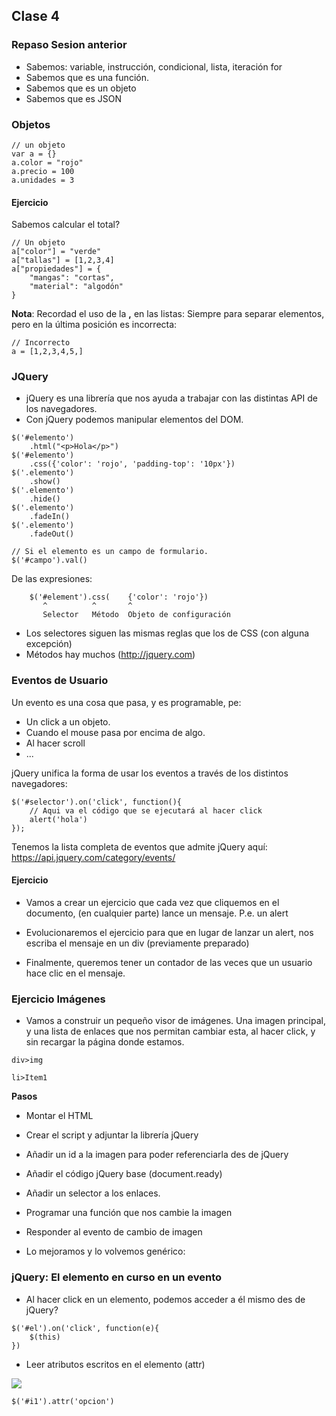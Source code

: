 

## Clase 4

### Repaso Sesion anterior

- Sabemos: variable, instrucción, condicional, lista, iteración for
- Sabemos que es una función.
- Sabemos que es un objeto
- Sabemos que es JSON

### Objetos

```
// un objeto
var a = {}
a.color = "rojo"
a.precio = 100
a.unidades = 3
```

#### Ejercicio

Sabemos calcular el total?

```
// Un objeto
a["color"] = "verde"
a["tallas"] = [1,2,3,4]
a["propiedades"] = {
    "mangas": "cortas",
    "material": "algodón"
}

```

**Nota**: Recordad el uso de la **,** en las listas: Siempre para separar elementos, pero en la última posición es incorrecta:

```
// Incorrecto
a = [1,2,3,4,5,]
```

### JQuery

- jQuery es una librería que nos ayuda a trabajar con las distintas API de los navegadores.
- Con jQuery podemos manipular elementos del DOM.

```
$('#elemento')
    .html("<p>Hola</p>")
$('#elemento')
    .css({'color': 'rojo', 'padding-top': '10px'})
$('.elemento')
    .show()
$('.elemento')
    .hide()
$('.elemento')
    .fadeIn()
$('.elemento')
    .fadeOut()

// Si el elemento es un campo de formulario.
$('#campo').val()

```

De las expresiones:

```
    $('#element').css(    {'color': 'rojo'})
       ^          ^       ^ 
       Selector   Método  Objeto de configuración 
```
  
- Los selectores siguen las mismas reglas que los de CSS (con alguna excepción)
- Métodos hay muchos (http://jquery.com)

### Eventos de Usuario

Un evento es una cosa que pasa, y es programable, pe:

 - Un click a un objeto.
 - Cuando el mouse pasa por encima de algo.
 - Al hacer scroll
 - ... 
 
jQuery unifica la forma de usar los eventos a través de los distintos navegadores:

```
$('#selector').on('click', function(){
    // Aqui va el código que se ejecutará al hacer click
    alert('hola')
});
```

Tenemos la lista completa de eventos que admite jQuery aquí:
https://api.jquery.com/category/events/


#### Ejercicio

- Vamos a crear un ejercicio que cada vez que cliquemos en el documento, (en cualquier parte) lance un mensaje. P.e. un alert

- Evolucionaremos el ejercicio para que en lugar de lanzar un alert, nos escriba el mensaje en un div (previamente preparado)

- Finalmente, queremos tener un contador de las veces que un usuario hace clic en el mensaje.


### Ejercicio Imágenes

- Vamos a construir un pequeño visor de imágenes. Una imagen principal, y una lista de enlaces que nos permitan cambiar esta, al hacer click, y sin recargar la página donde estamos.

```
div>img

li>Item1

```
**Pasos**

- Montar el HTML
- Crear el script y adjuntar la librería jQuery
- Añadir un id a la imagen para poder referenciarla des de jQuery
- Añadir el código jQuery base (document.ready)
- Añadir un selector a los enlaces. 
- Programar una función que nos cambie la imagen
- Responder al evento de cambio de imagen

- Lo mejoramos y lo volvemos genérico:

### jQuery: El elemento en curso en un evento

- Al hacer click en un elemento, podemos acceder a él mismo des de jQuery?

```
$('#el').on('click', function(e){
    $(this)
})
```

- Leer atributos escritos en el elemento (attr)

<img id="i1" src="asdf" opcion="1" />

```
$('#i1').attr('opcion')
```
